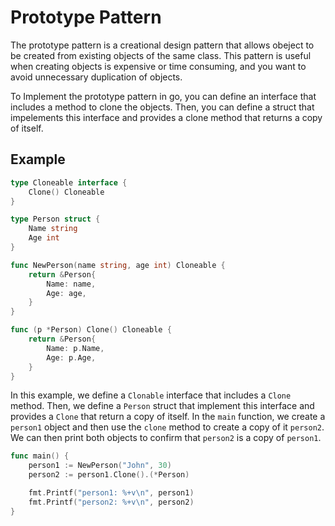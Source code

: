 # Prototype Pattern

The prototype pattern is a creational design pattern that allows obeject to be created from existing objects of the same class. This pattern is useful when creating objects is expensive or time consuming, and you want to avoid unnecessary duplication of objects.

To Implement the prototype pattern in go, you can define an interface that includes a method to clone the objects. Then, you can define a struct that impelements this interface and provides a clone method that returns a copy of itself.

## Example

```go
type Cloneable interface {
    Clone() Cloneable
}

type Person struct {
    Name string
    Age int
}

func NewPerson(name string, age int) Cloneable {
    return &Person{
        Name: name,
        Age: age,
    }
}

func (p *Person) Clone() Cloneable {
    return &Person{
        Name: p.Name,
        Age: p.Age,
    }
}
```

In this example, we define a `Clonable` interface that includes a `Clone` method. Then, we define a `Person` struct that implement this interface and provides a `Clone` that return a copy of itself.
In the `main` function, we create a `person1` object and then use the `clone` method to create a copy of it `person2`. We can then print both objects to confirm that `person2` is a copy of `person1`.

```go
func main() {
    person1 := NewPerson("John", 30)
    person2 := person1.Clone().(*Person)

    fmt.Printf("person1: %+v\n", person1)
    fmt.Printf("person2: %+v\n", person2)
}
```
